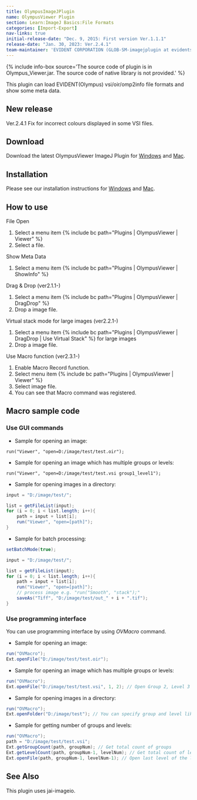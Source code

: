 ```yaml
---
title: OlympusImageJPlugin
name: OlympusViewer Plugin
section: Learn:ImageJ Basics:File Formats
categories: [Import-Export]
nav-links: true
initial-release-date: "Dec. 9, 2015: First version Ver.1.1.1"
release-date: "Jan. 30, 2023: Ver.2.4.1"
team-maintainer: 'EVIDENT CORPORATION (GLOB-SM-imagejplugin at evidentscientific.com)'
---
```


{% include info-box source='The source code of plugin is in Olympus_Viewer.jar. The source code of native library is not provided.' %}

This plugin can load EVIDENT(Olympus) vsi/oir/omp2info file formats and show some meta data.

## New release 
  Ver.2.4.1 Fix for incorrect colours displayed in some VSI files.

## Download
  Download the latest OlympusViewer ImageJ Plugin for [Windows](https://www.olympus-lifescience.com/en/downloads/detail-iframe/?0%5bdownloads%5d%5bid%5d=847253989) and [Mac](https://www.olympus-lifescience.com/en/downloads/detail-iframe/?0%5bdownloads%5d%5bid%5d=847253988).

## Installation
  Please see our installation instructions for [Windows](https://www.olympus-lifescience.com/en/downloads/detail-iframe/?0%5bdownloads%5d%5bid%5d=847253989) and [Mac](https://www.olympus-lifescience.com/en/downloads/detail-iframe/?0%5bdownloads%5d%5bid%5d=847253988).

## How to use

File Open

1.  Select a menu item {% include bc path="Plugins | OlympusViewer | Viewer" %}
2.  Select a file.

Show Meta Data

1.  Select a menu item {% include bc path="Plugins | OlympusViewer | ShowInfo" %}

Drag & Drop (ver2.1.1-)

1.  Select a menu item {% include bc path="Plugins | OlympusViewer | DragDrop" %}
2.  Drop a image file.

Virtual stack mode for large images (ver2.2.1-)

1.  Select a menu item {% include bc path="Plugins | OlympusViewer | DragDrop | Use Virtual Stack" %} for large images
2.  Drop a image file.

Use Macro function (ver2.3.1-)

1.  Enable Macro Record function.
2.  Select menu item {% include bc path="Plugins | OlympusViewer | Viewer" %}
3.  Select image file.
4.  You can see that Macro command was registered.

## Macro sample code

### Use GUI commands

-   Sample for opening an image:

`run("Viewer", "open=D:/image/test/test.oir");`

- Sample for opening an image which has multiple groups or levels:

`run("Viewer", "open=D:/image/test/test.vsi group1_level1");`

- Sample for opening images in a directory:

```java
input = "D:/image/test/";

list = getFileList(input);
for (i = 0; i < list.length; i++){
	path = input + list[i];
	run("Viewer", "open=[path]");
}
```

-    Sample for batch processing:

```java
setBatchMode(true);

input = "D:/image/test/";

list = getFileList(input);
for (i = 0; i < list.length; i++){
	path = input + list[i];
	run("Viewer", "open=[path]");
	// process image e.g. "run("Smooth", "stack");"
	saveAs("Tiff", "D:/image/test/out_" + i + ".tif");
}
```

### Use programming interface

You can use programming interface by using *OVMacro* command.

-   Sample for opening an image:

```java
run("OVMacro");
Ext.openFile("D:/image/test/test.oir");
```

-   Sample for opening an image which has multiple groups or levels:


```java
run("OVMacro");
Ext.openFile("D:/image/test/test.vsi", 1, 2); // Open Group 2, Level 3
```

-   Sample for opening images in a directory:

```java
run("OVMacro");
Ext.openFolder("D:/image/test"); // You can specify group and level like as openFile
```

-   Sample for getting number of groups and levels:

```java
run("OVMacro");
path = "D:/image/test/test.vsi";
Ext.getGroupCount(path, groupNum); // Get total count of groups
Ext.getLevelCount(path, groupNum-1, levelNum); // Get total count of levels
Ext.openFile(path, groupNum-1, levelNum-1); // Open last level of the last group
```

## See Also

This plugin uses jai-imageio.
